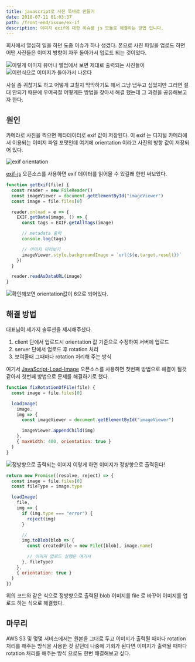 ```yaml
---
title: javascript로 사진 똑바로 만들기
date: 2018-07-11 01:03:37
path: /front-end/issue/ex-if
description: 이미지 exif에 대한 이슈를 js 모듈로 해결하는 방법 입니다.
---
```


회사에서 열심히 일을 하던 도중 이슈가 하나 생겼다. 폰으로 사진 파일을 업로드 하면 어떤 사진들은 이미지 방향이 자꾸 돌아가서 업로드 되는 것이었다.

![이렇게 이미지 뷰어나 앨범에서 보면 제대로 출력되는 사진들이](../images/frontend/javascript-memo-exif-1.png)
![이런식으로 이미지가 돌아가서 나온다](../images/frontend/javascript-memo-exif-2.png)

사실 좀 귀찮기도 하고 어떻게 고칠지 막막하기도 해서 그냥 냅두고 싶었지만 그러면 절대 안되기 때문에 우여곡절 어떻게든 방법을 찾아서 해결 했는데 그 과정을 공유해보고자 한다.

## 원인

카메라로 사진을 찍으면 메타데이터로 exif 값이 저장된다. 이 exif 는 디지털 카메라에서 이용되는 이미지 파일 포맷인데 여기에 orientation 이라고 사진의 방향 값이 저장되어 있다.

![exif orientation](../images/frontend/javascript-memo-exif-4.gif)

[exif-js](https://github.com/exif-js/exif-js) 오픈소스를 사용하면 exif 데이터를 읽어올 수 있길래 한번 써보았다.

```javascript
function getExif(file) {
  const reader = new FileReader()
  const imageViewer = document.getElementById("imageViewer")
  const image = file.files[0]

  reader.onload = e => {
    EXIF.getData(image, () => {
      const tags = EXIF.getAllTags(image)

      // metadata 출력
      console.log(tags)

      // 이미지 미리보기
      imageViewer.style.backgroundImage = `url(${e.target.result})`
    })
  }

  reader.readAsDataURL(image)
}
```

![확인해보면 orientation값이 6으로 되어있다.](../images/frontend/javascript-memo-exif-3.png)

## 해결 방법

대표님이 세가지 솔루션을 제시해주셨다.

1.  client 단에서 업로드시 orientation 값 기준으로 수정하여 서버에 업로드
2.  server 단에서 업로드 후 rotation 처리
3.  보여줄때 그때마다 rotation 처리해 주는 방식

여기서 [JavaScript-Load-Image](https://github.com/blueimp/JavaScript-Load-Image) 오픈소스를 사용하면 첫번째 방법으로 해결이 될것 같아서 첫번째 방법으로 문제를 해결하기로 했다.

```javascript
function fixRotationOfFile(file) {
  const image = file.files[0]

  loadImage(
    image,
    img => {
      const imageViewer = document.getElementById("imageViewer")

      imageViewer.appendChild(img)
    },
    { maxWidth: 400, orientation: true }
  )
}
```

![정방향으로 출력되는 이미지](../images/frontend/javascript-memo-exif-4.png)
이렇게 하면 이미지가 정뱡향으로 출력된다!

```javascript
return new Promise((resolve, reject) => {
  const image = file.files[0]
  const fileType = image.type

  loadImage(
    file,
    img => {
      if (img.type === "error") {
        reject(img)
      }

      //
      img.toBlob(blob => {
        const createdFile = new File([blob], image.name)

        // 이미지 업로드 실행은 여기서
      }, fileType)
    },
    { orientation: true }
  )
})
```

위의 코드와 같은 식으로 정방향으로 출력된 blob 이미지를 file 로 바꾸어 이미지를 업로드 하는 식으로 해결했다.

## 마무리

AWS S3 및 몇몇 서비스에서는 원본을 그대로 두고 이미지가 출력될 때마다 rotation 처리를 해주는 방식을 사용한 것 같던데 나중에 기회가 된다면 이미지가 출력될 때마다 rotation 처리를 해주는 방식 으로도 한번 해결해보고 싶다.
